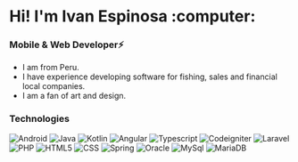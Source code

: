 <h1>Hi! I'm Ivan Espinosa :computer: </h1>
<h3>Mobile & Web Developer⚡</h3>

- I am from Peru.
- I have experience developing software for fishing, sales and financial local companies.
- I am a fan of art and design.

### Technologies
![Android](https://img.shields.io/badge/-Android-333333?style=flat&logo=android)
![Java](https://img.shields.io/badge/-Java-333333?style=flat&logo=java)
![Kotlin](https://img.shields.io/badge/-Kotlin-333333?style=flat&logo=kotlin)
![Angular](https://img.shields.io/badge/-Angular-333333?style=flat&logo=angular)
![Typescript](https://img.shields.io/badge/-Typescript-333333?style=flat&logo=typescript)
![Codeigniter](https://img.shields.io/badge/-Codeigniter-333333?style=flat&logo=codeigniter)
![Laravel](https://img.shields.io/badge/-Laravel-333333?style=flat&logo=laravel)
![PHP](https://img.shields.io/badge/-PHP-333333?style=flat&logo=php)
![HTML5](https://img.shields.io/badge/-HTML5-333333?style=flat&logo=HTML5)
![CSS](https://img.shields.io/badge/-CSS-333333?style=flat&logo=CSS3&logoColor=1572B6)
![Spring](https://img.shields.io/badge/-Spring-333333?style=flat&logo=spring)
![Oracle](https://img.shields.io/badge/-Oracle-333333?style=flat&logo=oracle)
![MySql](https://img.shields.io/badge/-Mysql-333333?style=flat&logo=mysql)
![MariaDB](https://img.shields.io/badge/-Mariadb-333333?style=flat&logo=mariadb)
